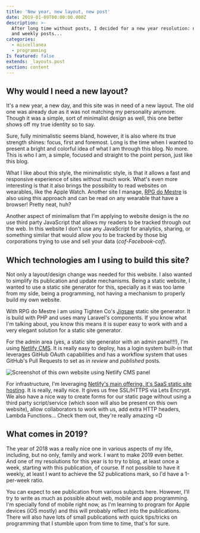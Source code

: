 ```yaml
---
title: 'New year, new layout, new post'
date: 2019-01-09T00:00:00.000Z
description: >-
  After long time without posts, I decided for a new year resolution: new layout
  and weekly posts...
categories:
  - miscellanea
  - programming
Is featured: false
extends: _layouts.post
section: content
---
```

## Why would I need a new layout?

It's a new year, a new day, and this site was in need of a new layout. The old one was already due as it was not matching my personality anymore. Though it was a simple, sort of minimalist design as well, this one better shows off my true identity so to say.

Sure, fully minimalistic seems bland, however, it is also where its true strength shines: focus, first and foremost. Long is the time when I wanted to present a bright and colorful idea of what I am  through this blog. No more. This is who I am, a simple, focused and straight to the point person, just like this blog.

What I like about this style, the minimalistic style, is that it allows a fast and responsive experience of sites without much work. What's even more interesting is that it also brings the possibility to read websites on wearables, like the Apple Watch. Another site I manage, [RPG do Mestre](https://www.rpgdomestre.com) is also using this approach and can be read on any wearable that have a browser! Pretty neat, huh?

Another aspect of minimalism that I'm applying to website design is the _no_ use third party JavaScript that allows my readers to be tracked through out the web. In this website I don't use any JavaScript for analytics, sharing, or something similar that would allow you to be tracked by those big corporations trying to use and sell your data (_cof-Facebook-cof_).

## Which technologies am I using to build this site?

Not only a layout/design change was needed for this website. I also wanted to simplify its publication and update mechanisms. Being a static website, I wanted to use a static site generator for this, specially as it was too lame from my side, being a programming, not having a mechanism to properly build my own website.

With RPG do Mestre I am using Tighten Co's [Jigsaw](https://jigsaw.tighten.co/) static site generator. It is build with PHP and uses many Laravel's components. If you know what I'm talking about, you know this means it is super easy to work with and a very elegant solution for a static site generator.

For the admin area (yes, a static site generator with an admin panel!!!), I'm using [Netlify CMS](http://netlifycms.org). It is really easy to deploy, has a login system built-in that leverages GitHub OAuth capabilities and has a workflow system that uses GitHub's Pull Requests to set as _in review_ and _published_ posts.

![Screenshot of this own website using Netlify CMS panel](/assets/images/uploads/captura-de-tela-erickpatrick.net.png "Screenshot of this own website using Netlify CMS panel")

For infrastructure, I'm leveraging [Netlify's main offering, it's SaaS static site hosting](https://www.netlify.com/). It is really, really nice. It gives us free SSL/HTTPS via Lets Encrypt. We also have a nice way to create forms for our static page without using a third party script/service (which soon will also be present on this own website), allow collaborators to work with us, add extra HTTP headers, Lambda Functions... Check them out, they're really amazing =D

## What comes in 2019?

The year of 2018 was a really nice one in various aspects of my life, including, but no only, family and work. I want to make 2019 even better. And one of my resolutions for this year is to try to blog, at least once a week, starting with this publication, of course. If not possible to have it weekly, at least I want to achieve the 52 publications mark, so I'd have a 1-per-week ratio.

You can expect to see publication from various subjects here. However, I'll try to write as much as possible about web, mobile and app programming. I'm specially fond of mobile right now, as I'm learning to program for Apple devices (iOS mostly) and this will probably reflect into the publications. There will also have lots of small publications with quick tips/tricks on programming that I stumble upon from time to time, that's for sure.

##
